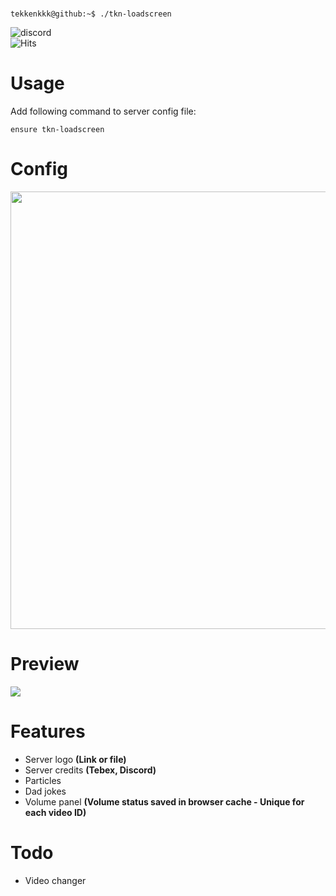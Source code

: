 <br>

```console
tekkenkkk@github:~$ ./tkn-loadscreen
```
![discord](https://discord.c99.nl/widget/theme-1/680541988625711136.png)
<br>
![Hits](https://hits.seeyoufarm.com/api/count/incr/badge.svg?url=https%3A%2F%2Fgithub.com%2Ftekkenkkk%2Ftkn-loadscreen&count_bg=%23FF5500&title_bg=%232A2D33&icon=github.svg&icon_color=%23FFFFFF&title=Visits&edge_flat=true)

<h1>Usage</h1>
Add following command to server config file:

```ensure tkn-loadscreen```

<h1>Config</h1>
<img style="width: 700px" src="https://i.imgur.com/WH8ByOO.png">

<h1>Preview</h1>
<img src="https://i.imgur.com/LAWfxSH.png">

<h1>Features</h1>
<ul>
    <li>Server logo <b>(Link or file)</b></li>
    <li>Server credits <b>(Tebex, Discord)</b></li>
    <li>Particles</li>
    <li>Dad jokes</li>
    <li>Volume panel <b>(Volume status saved in browser cache - Unique for each video ID)</b></li>
</ul>

<h1>Todo</h1>
<ul>
    <li>Video changer</li>
</ul>

